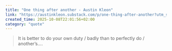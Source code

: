 ```yaml
---
title: "One thing after another - Austin Kleon"
link: "https://austinkleon.substack.com/p/one-thing-after-another?utm_source=post-email-title&publication_id=304543&post_id=175055780&utm_campaign=email-post-title&isFreemail=true&r=14f1g&triedRedirect=true&utm_medium=email"
created_time: 2025-10-08T22:01:56+02:00
category: "quote"
---
```

> It is better to do your own duty / badly than to perfectly do / another’s….